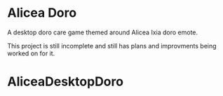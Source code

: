 # Alicea Doro
A desktop doro care game themed around Alicea Ixia doro emote.

This project is still incomplete and still has plans and improvments being worked on for it.
# AliceaDesktopDoro
